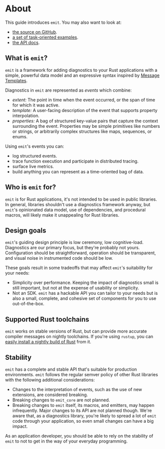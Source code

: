# About

This guide introduces `emit`. You may also want to look at:

- [the source on GitHub](https://github.com/emit-rs/emit).
- [a set of task-oriented examples](https://github.com/emit-rs/emit/tree/main/examples).
- [the API docs](https://docs.rs/emit/1.11.1/emit/index.html).

## What is `emit`?

`emit` is a framework for adding diagnostics to your Rust applications with a simple, powerful data model and an expressive syntax inspired by [Message Templates](https://messagetemplates.org).

Diagnostics in `emit` are represented as _events_ which combine:

- _extent:_ The point in time when the event occurred, or the span of time for which it was active.
- _template:_ A user-facing description of the event that supports property interpolation.
- _properties:_ A bag of structured key-value pairs that capture the context surrounding the event. Properties may be simple primitives like numbers or strings, or arbitrarily complex structures like maps, sequences, or enums.

Using `emit`'s events you can:

- log structured events.
- trace function execution and participate in distributed tracing.
- surface live metrics.
- build anything you can represent as a time-oriented bag of data.

## Who is `emit` for?

`emit` is for Rust applications, it's not intended to be used in public libraries. In general, libraries shouldn't use a diagnostics framework anyway, but `emit`'s opinionated data model, use of dependencies, and procedural macros, will likely make it unappealing for Rust libraries.

## Design goals

`emit`'s guiding design principle is low ceremony, low cognitive-load. Diagnostics are our primary focus, but they're probably not yours. Configuration should be straightforward, operation should be transparent, and visual noise in instrumented code should be low.

These goals result in some tradeoffs that may affect `emit`'s suitability for your needs:

- Simplicity over performance. Keeping the impact of diagnostics small is still important, but not at the expense of usability or simplicity.
- Not an SDK. `emit` has a hackable API you can tailor to your needs but is also a small, complete, and cohesive set of components for you to use out-of-the-box.

## Supported Rust toolchains

`emit` works on stable versions of Rust, but can provide more accurate compiler messages on nightly toolchains. If you're using `rustup`, you can [easily install a nightly build of Rust](https://rust-lang.github.io/rustup/concepts/channels.html#working-with-nightly-rust) from it.

## Stability

`emit` has a complete and stable API that's suitable for production environments. `emit` follows the regular semver policy of other Rust libraries with the following additional considerations:

- Changes to the interpretation of events, such as the use of new extensions, are considered breaking.
- Breaking changes to `emit_core` are not planned.
- Breaking changes to `emit` itself, its macros, and emitters, may happen infrequently. Major changes to its API are not planned though. We're aware that, as a diagnostics library, you're likely to spread a lot of `emit` code through your application, so even small changes can have a big impact.

As an application developer, you should be able to rely on the stability of `emit` to not to get in the way of your everyday programming.
